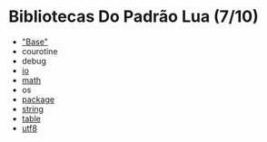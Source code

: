 # Bibliotecas Do Padrão Lua (7/10)

* ["Base"](https://github.com/duckafire/Small_Projects/blob/main/summaries/lua/base.md)
* courotine
* debug
* [io](https://github.com/duckafire/Small_Projects/blob/main/summaries/lua/io.md)
* [math](https://github.com/duckafire/Small_Projects/blob/main/summaries/lua/math.md)
* os
* [package](https://github.com/duckafire/Small_Projects/blob/main/summaries/lua/package.md)
* [string](https://github.com/duckafire/Small_Projects/blob/main/summaries/lua/string.md)
* [table](https://github.com/duckafire/Small_Projects/blob/main/summaries/lua/table.md)
* [utf8](https://github.com/duckafire/Small_Projects/blob/main/summaries/lua/utf8.md)

